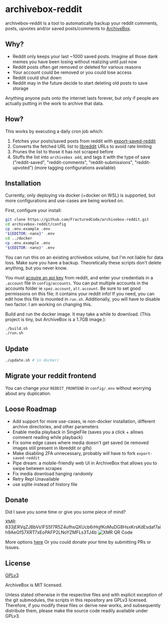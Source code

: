 # archivebox-reddit
archivebox-reddit is a tool to automatically backup your reddit comments, posts, upvotes and/or saved posts/comments to [ArchiveBox](https://github.com/ArchiveBox/ArchiveBox).

## Why?
- Reddit only keeps your last ~1000 saved posts. Imagine all those dank memes you have been losing without realizing until just now
- Reddit posts often get removed or deleted for various reasons
- Your account could be removed or you could lose access
- Reddit could shut down
- Reddit may in the future decide to start deleting old posts to save storage

Anything anyone puts onto the internet lasts forever, but only if people are actually putting in the work to archive that data.

## How?
This works by executing a daily cron job which:
1. Fetches your posts/saved posts from reddit with [export-saved-reddit](https://github.com/csu/export-saved-reddit)
2. Converts the fetched URL list to [libreddit](https://github.com/spikecodes/libreddit) URLs to avoid rate limiting
3. Prunes the list to those it has not scraped before
4. Stuffs the list into `archivebox add`, and tags it with the type of save ("reddit-saved", "reddit-comments", "reddit-submissions", "reddit-upvoted") (more tagging configurations available)

## Installation
Currently, only deploying via docker (+docker on WSL) is supported, but more configurations and use-cases are being worked on.

First, configure your install:
``` Bash
git clone https://github.com/FracturedCode/archivebox-reddit.git
cd archivebox-reddit/config
cp .env.example .env
"${EDITOR:-nano}" .env
cd ../docker
cp .env.example .env
"${EDITOR:-nano}" .env
```

You can run this on an existing archivebox volume, but I'm not liable for data loss. Make sure you have a backup. Theoretically these scripts don't delete anything, but you never know.

You must [acquire an api key](https://github.com/csu/export-saved-reddit#usage) from reddit, and enter your credentials in a `.account` file in `config/accounts`. You can put multiple accounts in the accounts folder ie `spez.account`, `alt.account`. Be sure to set good permissions on this file; it contains your reddit info! If you need, you can edit how this file is mounted in `run.sh`. Additionally, you will have to disable two factor. I am working on changing this.

Build and run the docker image. It may take a while to download. (This project is tiny, but ArchiveBox is a 1.7GB image.):
``` Bash
./build.sh
./run.sh
```

## Update
``` Bash
./update.sh # in docker/
```

## Migrate your reddit frontend
You can change your `REDDIT_FRONTEND` in `config/.env` without worrying about any duplication.

## Loose Roadmap
- Add support for more use-cases, ie non-docker installation, different archive directories, and other parameters
- Enable media playback in SingleFile (saves you a click + allows comment reading while playback)
- Fix some edge cases where media doesn't get saved (ie removed images still present in libreddit or gifs)
- Make disabling 2FA unnecessary, probably will have to fork `export-saved-reddit`
- Pipe dream: a mobile-friendly web UI in ArchiveBox that allows you to swipe between scrapes
- Fix media download hanging randomly
- Retry Repl Unavailable
- use sqlite instead of history file

## Donate
Did I save you some time or give you some piece of mind?

XMR: 833jERVqZJBbVs1FS5f7R5Z4ufhsQXUcb6rHqfKoMuDG8HsxKrsKdEsdaf7aih9AeGfS7XRT7xEoPAFP2LNoYZMFLs3TJ4b
![XMR QR Code](https://fracturedcode.net/assets/contact/xmrQr.png)

More options [here](https://fracturedcode.net/contact)
Or you could donate your time by submitting PRs or Issues.

## License
[GPLv3](https://github.com/FracturedCode/archivebox-reddit/blob/master/LICENSE)

ArchiveBox is MIT licensed.

Unless stated otherwise in the respective files and with explicit exception of the git submodules, the scripts in this repository are GPLv3 licensed. Therefore, if you modify these files or derive new works, and subsequently distribute them, please make the source code readily available under GPLv3.